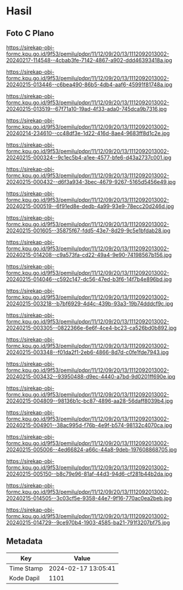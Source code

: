 # Hasil

## Foto C Plano

https://sirekap-obj-formc.kpu.go.id/9f53/pemilu/pdpr/11/12/09/20/13/1112092013002-20240217-114548--4cbab3fe-7142-4867-a902-ddd46393418a.jpg

https://sirekap-obj-formc.kpu.go.id/9f53/pemilu/pdpr/11/12/09/20/13/1112092013002-20240215-013446--c6bea490-86b5-4db4-aaf6-45991f81748a.jpg

https://sirekap-obj-formc.kpu.go.id/9f53/pemilu/pdpr/11/12/09/20/13/1112092013002-20240215-013519--67f71a10-19ad-4f33-ada0-745dca9b7316.jpg

https://sirekap-obj-formc.kpu.go.id/9f53/pemilu/pdpr/11/12/09/20/13/1112092013002-20240214-234610--cc48df3e-1d22-416d-8ae4-9683ff8d1c2e.jpg

https://sirekap-obj-formc.kpu.go.id/9f53/pemilu/pdpr/11/12/09/20/13/1112092013002-20240215-000324--9c1ec5b4-a1ee-4577-bfe6-d43a2737c001.jpg

https://sirekap-obj-formc.kpu.go.id/9f53/pemilu/pdpr/11/12/09/20/13/1112092013002-20240215-000432--d6f3a934-3bec-4679-9267-5165d5456e49.jpg

https://sirekap-obj-formc.kpu.go.id/9f53/pemilu/pdpr/11/12/09/20/13/1112092013002-20240215-000519--6f91ed8e-dedb-4a99-93e9-78ecc20d246d.jpg

https://sirekap-obj-formc.kpu.go.id/9f53/pemilu/pdpr/11/12/09/20/13/1112092013002-20240215-001605--35875f67-fdd5-43e7-8d29-9c5e1bfdab28.jpg

https://sirekap-obj-formc.kpu.go.id/9f53/pemilu/pdpr/11/12/09/20/13/1112092013002-20240215-014208--c9a573fa-cd22-49a4-9e90-74198567b156.jpg

https://sirekap-obj-formc.kpu.go.id/9f53/pemilu/pdpr/11/12/09/20/13/1112092013002-20240215-014046--c592c147-dc56-47ed-b3f6-14f7b4e896bd.jpg

https://sirekap-obj-formc.kpu.go.id/9f53/pemilu/pdpr/11/12/09/20/13/1112092013002-20240215-003218--b7bf6929-4d4c-439b-93a3-19b74dddcf9c.jpg

https://sirekap-obj-formc.kpu.go.id/9f53/pemilu/pdpr/11/12/09/20/13/1112092013002-20240215-003305--0822366e-6e6f-4ce4-bc23-ca526bd0b892.jpg

https://sirekap-obj-formc.kpu.go.id/9f53/pemilu/pdpr/11/12/09/20/13/1112092013002-20240215-003348--f01da2f1-2eb6-4866-8d7d-c0fe1fde7943.jpg

https://sirekap-obj-formc.kpu.go.id/9f53/pemilu/pdpr/11/12/09/20/13/1112092013002-20240215-003432--93950488-d9ec-4440-a7bd-9d0201ff690e.jpg

https://sirekap-obj-formc.kpu.go.id/9f53/pemilu/pdpr/11/12/09/20/13/1112092013002-20240215-004809--98136b1c-bc87-4896-aa28-56daff8039b4.jpg

https://sirekap-obj-formc.kpu.go.id/9f53/pemilu/pdpr/11/12/09/20/13/1112092013002-20240215-004901--38ac995d-f76b-4e9f-b574-98132c4070ca.jpg

https://sirekap-obj-formc.kpu.go.id/9f53/pemilu/pdpr/11/12/09/20/13/1112092013002-20240215-005006--4ed66824-a66c-44a8-9deb-197608868705.jpg

https://sirekap-obj-formc.kpu.go.id/9f53/pemilu/pdpr/11/12/09/20/13/1112092013002-20240215-005150--b8c79e96-81af-44d3-94d6-cf281b44b2da.jpg

https://sirekap-obj-formc.kpu.go.id/9f53/pemilu/pdpr/11/12/09/20/13/1112092013002-20240215-014505--3c03cf5e-9358-44e7-9f16-770ac0ea2beb.jpg

https://sirekap-obj-formc.kpu.go.id/9f53/pemilu/pdpr/11/12/09/20/13/1112092013002-20240215-014729--9ce970b4-1903-4585-ba21-791f3207bf75.jpg


## Metadata

| Key        | Value               |
| ---------- | ------------------- |
| Time Stamp | 2024-02-17 13:05:41 |
| Kode Dapil | 1101                |



